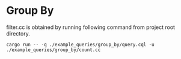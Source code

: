 # Group By

filter.cc is obtained by running following command from project root directory.

`cargo run -- -q ./example_queries/group_by/query.cql -u ./example_queries/group_by/count.cc`
